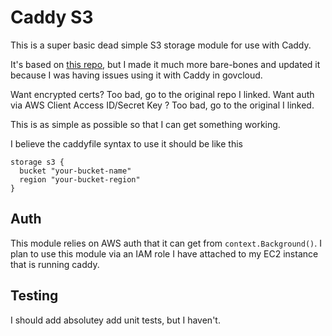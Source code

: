 # Caddy S3

This is a super basic dead simple S3 storage module for use with Caddy.

It's based on [this repo](https://github.com/techknowlogick/certmagic-s3), but I made it much more bare-bones and updated it because I was having issues using it with Caddy in govcloud.

Want encrypted certs? Too bad, go to the original repo I linked.
Want auth via AWS Client Access ID/Secret Key ? Too bad, go to the original I linked.

This is as simple as possible so that I can get something working.

I believe the caddyfile syntax to use it should be like this

```plaintext
storage s3 {
  bucket "your-bucket-name"
  region "your-bucket-region"
}
```

## Auth

This module relies on AWS auth that it can get from `context.Background()`. I plan to use this module via an IAM role I have attached to my EC2 instance that is running caddy.

## Testing

I should add absolutey add unit tests, but I haven't.
